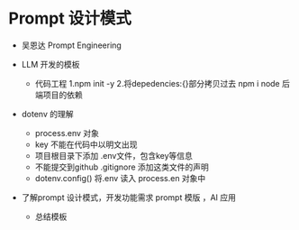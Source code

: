 # Prompt 设计模式

- 吴恩达 Prompt Engineering
- LLM 开发的模板
    - 代码工程
    1.npm init -y
    2.将depedencies:{}部分拷贝过去
    npm i
    node 后端项目的依赖

- dotenv 的理解
   - process.env 对象
   - key 不能在代码中以明文出现
   - 项目根目录下添加 .env文件，包含key等信息
   - 不能提交到github .gitignore 添加这类文件的声明
   - dotenv.config() 将.env 读入 process.en 对象中

- 了解prompt 设计模式，开发功能需求 prompt 模版 ，AI 应用
  - 总结模板

